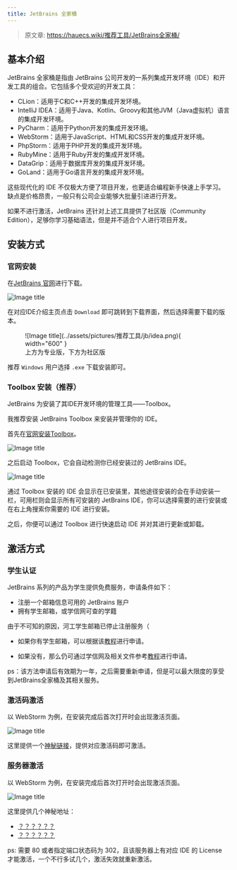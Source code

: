 ```yaml
---
title: JetBrains 全家桶
---
```


> 原文章: <https://hauecs.wiki/推荐工具/JetBrains全家桶/>

## 基本介绍

JetBrains 全家桶是指由 JetBrains 公司开发的一系列集成开发环境（IDE）和开发工具的组合。它包括多个受欢迎的开发工具：

* CLion：适用于C和C++开发的集成开发环境。
* IntelliJ IDEA：适用于Java、Kotlin、Groovy和其他JVM（Java虚拟机）语言的集成开发环境。
* PyCharm：适用于Python开发的集成开发环境。
* WebStorm：适用于JavaScript、HTML和CSS开发的集成开发环境。
* PhpStorm：适用于PHP开发的集成开发环境。
* RubyMine：适用于Ruby开发的集成开发环境。
* DataGrip：适用于数据库开发的集成开发环境。
* GoLand：适用于Go语言开发的集成开发环境。

这些现代化的 IDE 不仅极大方便了项目开发，也更适合编程新手快速上手学习。缺点是价格昂贵，一般只有公司企业能够大批量引进进行开发。

如果不进行激活，JetBrains 还针对上述工具提供了社区版（Community Edition），足够你学习基础语法，但是并不适合个人进行项目开发。

## 安装方式

### 官网安装

在[JetBrains 官网](https://www.jetbrains.com/)进行下载。

![Image title](../../../assets/pictures/ides.png)

在对应IDE介绍主页点击 `Download` 即可跳转到下载界面，然后选择需要下载的版本。

<figure markdown>
  ![Image title](../assets/pictures/推荐工具/jb/idea.png){ width="600" }
  <figcaption>上方为专业版，下方为社区版</figcaption>
</figure>

推荐 `Windows` 用户选择 `.exe` 下载安装即可。

### Toolbox 安装（推荐）

JetBrains 为安装了其IDE开发环境的管理工具——Toolbox。

我推荐安装 JetBrains Toolbox 来安装并管理你的 IDE。

首先在[官网安装Toolbox](https://www.jetbrains.com/toolbox-app/)。

![Image title](../../../assets/pictures/toolbox.png)

之后启动 Toolbox，它会自动检测你已经安装过的 JetBrains IDE。

![Image title](../../../assets/pictures/install.png)

通过 Toolbox 安装的 IDE 会显示在已安装里，其他途径安装的会在手动安装一栏，可用栏则会显示所有可安装的 JetBrains
IDE，你可以选择需要的进行安装或在右上角搜索你需要的 IDE 进行安装。

之后，你便可以通过 Toolbox 进行快速启动 IDE 并对其进行更新或卸载。

## 激活方式

### 学生认证

JetBrains 系列的产品为学生提供免费服务，申请条件如下：

* 注册一个邮箱信息可用的 JetBrains 账户
* 拥有学生邮箱，或学信网可查的学籍

由于不可知的原因，河工学生邮箱已停止注册服务（

* 如果你有学生邮箱，可以根据该[教程](https://zhuanlan.zhihu.com/p/136497468)进行申请。

* 如果没有，那么仍可通过学信网及相关文件参考[教程](https://zhuanlan.zhihu.com/p/378185042)进行申请。

ps：该方法申请后有效期为一年，之后需要重新申请，但是可以最大限度的享受到JetBrains全家桶及其相关服务。

### 激活码激活

以 WebStorm 为例，在安装完成后首次打开时会出现激活页面。

![Image title](../../../assets/pictures/code.png)

这里提供一个[神秘链接](https://pan.baidu.com/s/1m9Fn2Um6kvHKEc-TcSS_gw?pwd=haue)，提供对应激活码即可激活。

### 服务器激活

以 WebStorm 为例，在安装完成后首次打开时会出现激活页面。

![Image title](../../../assets/pictures/server.png)

这里提供几个神秘地址：

* [？？？？？？](https://rushb.pro/article/JetBrains-license-server.html)
* [？？？？？？](https://search.censys.io/search?resource=hosts&sort=RELEVANCE&per_page=25&virtual_hosts=EXCLUDE&q=services.http.response.headers.location%3A+account.jetbrains.com%2Ffls-auth)

ps: 需要 80 或者指定端口状态码为 302，且该服务器上有对应 IDE 的 License 才能激活，一个不行多试几个，激活失效就重新激活。
